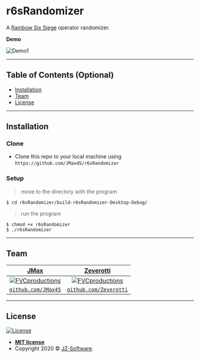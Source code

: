 # r6sRandomizer

A [Rainbow Six Siege](https://www.ubisoft.com/en-us/game/rainbow-six/siege) operator randomizer.


**Demo**

![Demo1](https://i.imgur.com/OmUzUe1.gif)

---

## Table of Contents (Optional)

- [Installation](#installation)
- [Team](#team)
- [License](#license)


---

## Installation

### Clone

- Clone this repo to your local machine using `https://github.com/JMax45/r6sRandomizer`

### Setup

> move to the directory with the program

```shell
$ cd r6sRandomizer/build-r6sRandomizer-Desktop-Debug/
```

> run the program

```shell
$ chmod +x r6sRandomizer
$ ./r6sRandomizer
```

---

## Team

| <a href="https://www.jz-software.com" target="_blank">**JMax**</a> | <a href="https://www.jz-software.com" target="_blank">**Zeverotti**</a> |
| :---: |:---:|
| [![FVCproductions](https://avatars0.githubusercontent.com/u/36378436?s=200&u=b56a2b1b43b3463322a43733456fa31beb39c56c&v=4)](https://www.jz-software.com)    | [![FVCproductions](https://avatars0.githubusercontent.com/u/51973774?s=200&u=3af7be556b12fdcbd161f3c6d39b141b10c98817&v=4)](https://www.jz-software.com) |
| <a href="https://github.com/JMax45" target="_blank">`github.com/JMax45`</a> | <a href="https://github.com/Zeverotti" target="_blank">`github.com/Zeverotti`</a> |

---

## License

[![License](http://img.shields.io/:license-mit-blue.svg?style=flat-square)](http://badges.mit-license.org)

- **[MIT license](http://opensource.org/licenses/mit-license.php)**
- Copyright 2020 © <a href="https://www.jz-software.com" target="_blank">JZ-Software</a>.
